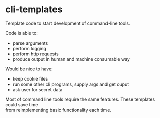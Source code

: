 # cli-templates
Template code to start development of command-line tools.

Code is able to:

  - parse arguments
  - perform logging
  - perform http requests
  - produce output in human and machine consumable way

Would be nice to have:
  - keep cookie files
  - run some other cli programs, supply args and get ouput
  - ask user for secret data
  
Most of command line tools require the same features. These templates could save time  
from reimplementing basic functionality each time.
